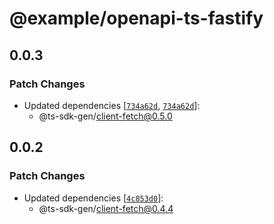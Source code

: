 # @example/openapi-ts-fastify

## 0.0.3

### Patch Changes

- Updated dependencies [[`734a62d`](https://github.com/ts-sdk-gen/openapi-ts/commit/734a62dd8d594b8266964fe16766a481d37eb7df), [`734a62d`](https://github.com/ts-sdk-gen/openapi-ts/commit/734a62dd8d594b8266964fe16766a481d37eb7df)]:
  - @ts-sdk-gen/client-fetch@0.5.0

## 0.0.2

### Patch Changes

- Updated dependencies [[`4c853d0`](https://github.com/ts-sdk-gen/openapi-ts/commit/4c853d090b79245854d13831f64731db4a92978b)]:
  - @ts-sdk-gen/client-fetch@0.4.4
